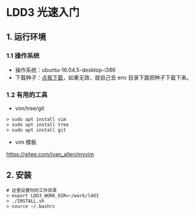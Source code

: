 # LDD3 光速入门

## 1. 运行环境

### 1.1 操作系统

- 操作系统：ubuntu-16.04.5-desktop-i386
- 下载种子：[点我下载](./env/ubuntu-16.04.5-desktop-i386.iso.torrent)，如果无效，就自己去 env 目录下面把种子下载下来。

### 1.2 有用的工具

- vim/tree/git

```shell
> sudo apt install vim
> sudo apt install tree
> sudo apt install git
```

- vim 模板

https://gitee.com/ivan_allen/myvim




## 2. 安装

```shell
# 这里设置你的工作目录
> export LDD3_WORK_DIR=~/work/ldd3
> ./INSTALL.sh
> source ~/.bashrc
```
